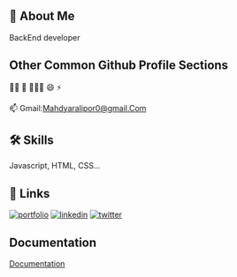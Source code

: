 
## 🚀 About Me
BackEnd developer


## Other Common Github Profile Sections
👩‍💻 🧠 👯‍♀️🤔  😄 ⚡️

📫 Gmail:Mahdyaralipor0@gmail.Com 


## 🛠 Skills
Javascript, HTML, CSS...


## 🔗 Links
[![portfolio](https://img.shields.io/badge/my_portfolio-000?style=for-the-badge&logo=ko-fi&logoColor=white)](https://katherineoelsner.com/)
[![linkedin](https://img.shields.io/badge/linkedin-0A66C2?style=for-the-badge&logo=linkedin&logoColor=white)](https://www.linkedin.com/)
[![twitter](https://img.shields.io/badge/twitter-1DA1F2?style=for-the-badge&logo=twitter&logoColor=white)](https://twitter.com/)


## Documentation

[Documentation](https://linktodocumentation)
